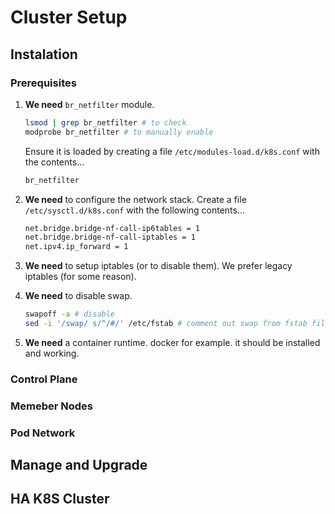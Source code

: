 # Cluster Setup

## Instalation

### Prerequisites

 1. **We need** ```br_netfilter``` module.
    ```bash
    lsmod | grep br_netfilter # to check
    modprobe br_netfilter # to manually enable
    ```
    Ensure it is loaded by creating a file ```/etc/modules-load.d/k8s.conf``` with the contents... 
    ```bash
    br_netfilter
    ```

 1. **We need** to configure the network stack. Create a file ```/etc/sysctl.d/k8s.conf``` with the following contents...
    ```bash
    net.bridge.bridge-nf-call-ip6tables = 1
    net.bridge.bridge-nf-call-iptables = 1
    net.ipv4.ip_forward = 1
    ```
 1. **We need** to setup iptables (or to disable them). We prefer legacy iptables (for some reason).

 1. **We need** to disable swap.
    ```bash
    swapoff -a # disable
    sed -i '/swap/ s/^/#/' /etc/fstab # comment out swap from fstab file
    ```

 1. **We need** a container runtime. docker for example. it should be installed and working.

### Control Plane

### Memeber Nodes

### Pod Network

## Manage and Upgrade

## HA K8S Cluster